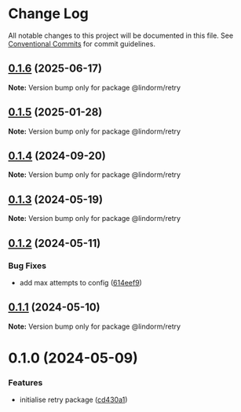 # Change Log

All notable changes to this project will be documented in this file.
See [Conventional Commits](https://conventionalcommits.org) for commit guidelines.

## [0.1.6](https://github.com/lindorm-io/monorepo/compare/@lindorm/retry@0.1.5...@lindorm/retry@0.1.6) (2025-06-17)

**Note:** Version bump only for package @lindorm/retry

## [0.1.5](https://github.com/lindorm-io/monorepo/compare/@lindorm/retry@0.1.4...@lindorm/retry@0.1.5) (2025-01-28)

**Note:** Version bump only for package @lindorm/retry

## [0.1.4](https://github.com/lindorm-io/monorepo/compare/@lindorm/retry@0.1.3...@lindorm/retry@0.1.4) (2024-09-20)

**Note:** Version bump only for package @lindorm/retry

## [0.1.3](https://github.com/lindorm-io/monorepo/compare/@lindorm/retry@0.1.2...@lindorm/retry@0.1.3) (2024-05-19)

**Note:** Version bump only for package @lindorm/retry

## [0.1.2](https://github.com/lindorm-io/monorepo/compare/@lindorm/retry@0.1.1...@lindorm/retry@0.1.2) (2024-05-11)

### Bug Fixes

- add max attempts to config ([614eef9](https://github.com/lindorm-io/monorepo/commit/614eef99ded60850e546fd1672ac55616821632b))

## [0.1.1](https://github.com/lindorm-io/monorepo/compare/@lindorm/retry@0.1.0...@lindorm/retry@0.1.1) (2024-05-10)

**Note:** Version bump only for package @lindorm/retry

# 0.1.0 (2024-05-09)

### Features

- initialise retry package ([cd430a1](https://github.com/lindorm-io/monorepo/commit/cd430a1270f637ce32338956dd0028b4a42d2f24))
